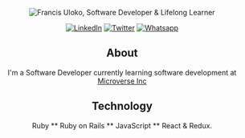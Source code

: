 
<p align="center">
   <img src="./banner.gif" alt="Francis Uloko, Software Developer & Lifelong Learner"
</p>

<p align="center">
   <a href="https://www.linkedin.com/in/francisuloko/" target="_blank"><img src="https://img.shields.io/badge/LinkedIn-%230077B5.svg?&style=for-the-badge&logo=linkedin&logoColor=white" alt="LinkedIn"></a>
  <a href="https://twitter.com/francisuloko" target="_blank"><img src="https://img.shields.io/badge/Twitter-1DA1F2.svg?&style=for-the-badge&logo=twitter&logoColor=white" alt="Twitter"></a>
  <a href="https://api.whatsapp.com/send?phone=+2348065818531" target="_blank"><img src="https://img.shields.io/badge/WhatsApp-25D366?style=for-the-badge&logo=whatsapp&logoColor=white" alt="Whatsapp"></a>
</p>

<h2 align="center">About</h2>
<p align="center" width="500">
   I'm a Software Developer currently learning software development at <a href="https://www.microverse.org/" target="_blank">Microverse Inc</a>
</p>

<h2 align="center">Technology</h2>
<p align="center" width="500">
   Ruby ** Ruby on Rails ** JavaScript ** React & Redux.
</p>

<!--
**francisuloko/francisuloko** is a ✨ _special_ ✨ repository because its `README.md` (this file) appears on your GitHub profile.

Here are some ideas to get you started:

- 🔭 I’m currently working on ...
- 🌱 I’m currently learning ...
- 👯 I’m looking to collaborate on ...
- 🤔 I’m looking for help with ...
- 💬 Ask me about ...
- 📫 How to reach me: ...
- 😄 Pronouns: ...
- ⚡ Fun fact: ...
-->
